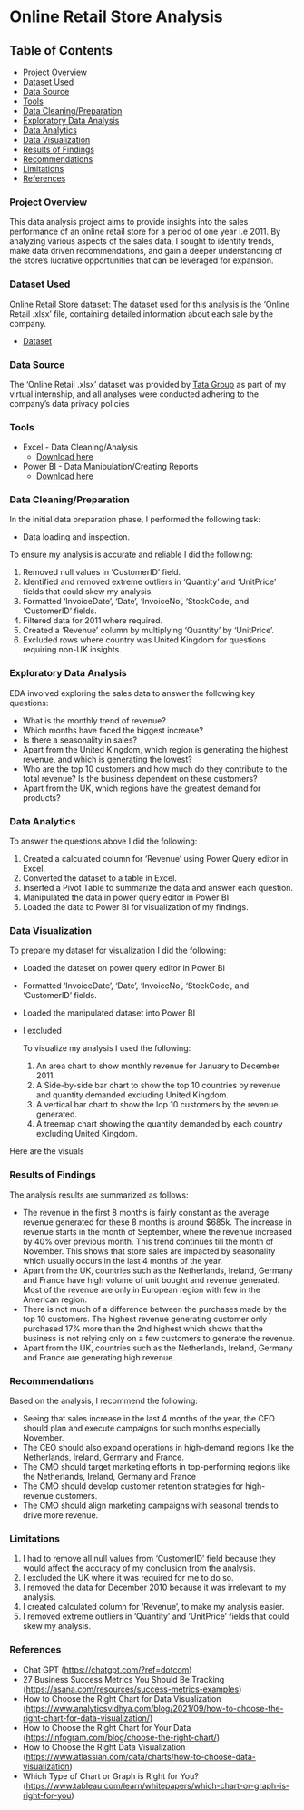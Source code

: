 # Online Retail Store Analysis

## Table of Contents

- [Project Overview](#project-overview)
- [Dataset Used](#dataset-used)
- [Data Source](#data-source)
- [Tools](#tools)
- [Data Cleaning/Preparation](#data-cleaningpreparation)
- [Exploratory Data Analysis](#exploratory-data-analysis)
- [Data Analytics](#data-analytics)
- [Data Visualization](#data-visualization)
- [Results of Findings](#results-of-findings)
- [Recommendations](#recommendations)
- [Limitations](#limitations)
- [References](#references)

### Project Overview

This data analysis project aims to provide insights into the sales performance of an online retail store for a period of one year i.e 2011. By analyzing various aspects of the sales data, I sought to identify trends, make data driven recommendations, and gain a deeper understanding of the store’s lucrative opportunities that can be leveraged for expansion.

### Dataset Used

Online Retail Store dataset: The dataset used for this analysis is the ‘Online Retail .xlsx’ file, containing detailed information about each sale by the company.
- [Dataset](https://github.com/RuthOgholi/Sales-Analysis-Project/blob/ac0e6ccc67b578e9db54fec09703ead3b55f627e/Online%20Retail%20Data%20Set.xlsx)

### Data Source
The ‘Online Retail .xlsx’ dataset was provided by [Tata Group](https://en.wikipedia.org/wiki/Tata_Group) as part of my virtual internship, and all analyses were conducted adhering to the company’s data privacy policies
### Tools

- Excel - Data Cleaning/Analysis
  - [Download here](https://microsoft.com)
- Power BI - Data Manipulation/Creating Reports
   - [Download here](https://apps.microsoft.com/detail/9ntxr16hnw1t?launch=true&mode=full&hl=en-us&gl=ng&ocid=bingwebsearch)



### Data Cleaning/Preparation
  In the initial data preparation phase, I performed the following task:
- Data loading and inspection.

To ensure my analysis is accurate and reliable I did the following:
1. Removed null values in ‘CustomerID’ field.
2. Identified and removed extreme outliers in ‘Quantity’ and ‘UnitPrice’ fields that could skew my analysis.
3. Formatted ‘InvoiceDate’, ‘Date’, ‘InvoiceNo’, ‘StockCode’, and ‘CustomerID’ fields.
4. Filtered data for 2011 where required.
5. Created a ‘Revenue’ column by multiplying ‘Quantity’ by ‘UnitPrice’.
6. Excluded rows where country was United Kingdom for questions requiring non-UK insights.

### Exploratory Data Analysis

EDA involved exploring the sales data to answer the following key questions:

- What is the monthly trend of revenue?
- Which months have faced the biggest increase? 
- Is there a seasonality in sales?
- Apart from the United Kingdom, which region is generating the highest revenue, and which is generating the lowest?
- Who are the top 10 customers and how much do they contribute to the total revenue? Is the business dependent on these customers?
- Apart from the UK, which regions have the greatest demand for products?

### Data Analytics

To answer the questions above I did the following:

1. Created a calculated column for ‘Revenue’ using Power Query editor in Excel.
2. Converted the dataset to a table in Excel.
3. Inserted a Pivot Table to summarize the data and answer each question.
4. Manipulated the data in power query editor in Power BI
5. Loaded the data to Power BI for visualization of my findings.

### Data Visualization 

To prepare my dataset for visualization I did the following:
- Loaded the dataset on power query editor in Power BI
- Formatted ‘InvoiceDate’, ‘Date’, ‘InvoiceNo’, ‘StockCode’, and ‘CustomerID’ fields.
- Loaded the manipulated dataset into Power BI
- I excluded

  To visualize my analysis I used the following:
  1. An area chart to show monthly revenue for January to December 2011.
  2. A Side-by-side bar chart to show the top 10 countries by revenue and quantity demanded excluding United Kingdom.
  3. A vertical bar chart to show the lop 10 customers by the revenue generated.
  4. A treemap chart showing the quantity demanded by each country excluding United Kingdom.

Here are the visuals 



### Results of Findings

The analysis results are summarized as follows:

- The revenue in the first 8 months is fairly constant as the average revenue generated for these 8 months is around $685k. The increase in revenue starts in the month of September, where the revenue increased by 40% over previous month. This trend continues till the month of November. This shows that store sales are impacted by seasonality which usually occurs in the last 4 months of the year.
- Apart from the UK, countries such as the Netherlands, Ireland, Germany and France have high volume of unit bought and revenue generated. Most of the revenue are only in European region with few in the American region. 
- There is not much of a difference between the purchases made by the top 10 customers. The highest revenue generating customer only purchased 17% more than the 2nd highest which shows that the business is not relying only on a few customers
to generate the revenue.
- Apart from the UK, countries such as the Netherlands, Ireland, Germany and France are generating high revenue.


### Recommendations

Based on the analysis, I recommend the following:

- Seeing that sales increase in the last 4 months of the year, the CEO should plan and execute campaigns for such months especially November.
- The CEO should also expand operations in high-demand regions like the Netherlands, Ireland, Germany and France.
- The CMO should target marketing efforts in top-performing regions like the Netherlands, Ireland, Germany and France
- The CMO should develop customer retention strategies for high-revenue customers.
- The CMO should align marketing campaigns with seasonal trends to drive more revenue.

 ### Limitations

1. I had to remove all null values from ‘CustomerID’ field because they would affect the accuracy of my conclusion from the analysis.
2. I excluded the UK where it was required for me to do so.
3. I removed the data for December 2010 because it was irrelevant to my analysis.
4. I created calculated column for ‘Revenue’, to make my analysis easier.
5. I removed extreme outliers in ‘Quantity’ and ‘UnitPrice’ fields that could skew my analysis.

### References

- Chat GPT (https://chatgpt.com/?ref=dotcom)
- 27 Business Success Metrics You Should Be Tracking (https://asana.com/resources/success-metrics-examples)
- How to Choose the Right Chart for Data Visualization (https://www.analyticsvidhya.com/blog/2021/09/how-to-choose-the-right-chart-for-data-visualization/)
- How to Choose the Right Chart for Your Data (https://infogram.com/blog/choose-the-right-chart/)
- How to Choose the Right Data Visualization (https://www.atlassian.com/data/charts/how-to-choose-data-visualization)
- Which Type of Chart or Graph is Right for You? (https://www.tableau.com/learn/whitepapers/which-chart-or-graph-is-right-for-you)
